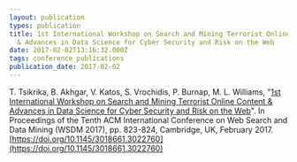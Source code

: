 ```yaml
---
layout: publication
types: publication
title: 1st International Workshop on Search and Mining Terrorist Online Content
  & Advances in Data Science for Cyber Security and Risk on the Web
date: 2017-02-02T13:16:32.000Z
tags: conference_publications
publication_date: 2017-02-02
---
```

T. Tsikrika, B. Akhgar, V. Katos, S. Vrochidis, P. Burnap, M. L. Williams, "[1st International Workshop on Search and Mining Terrorist Online Content & Advances in Data Science for Cyber Security and Risk on the Web](https://www.researchgate.net/publication/313286071_1st_International_Workshop_on_Search_and_Mining_Terrorist_Online_Content_Advances_in_Data_Science_for_Cyber_Security_and_Risk_on_the_Web)". In Proceedings of the Tenth ACM International Conference on Web Search and Data Mining (WSDM 2017), pp. 823-824, Cambridge, UK, February 2017. [https://doi.org/10.1145/3018661.3022760](https://doi.org/10.1145/3018661.3022760)